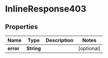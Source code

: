 

# InlineResponse403

## Properties

Name | Type | Description | Notes
------------ | ------------- | ------------- | -------------
**error** | **String** |  |  [optional]



